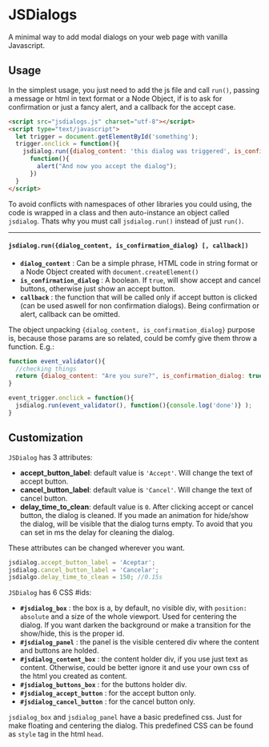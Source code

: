 # JSDialogs
A minimal way to add modal dialogs on your web page with vanilla Javascript.

## Usage

In the simplest usage, you just need to add the js file and call `run()`, passing a message or html in text format or a Node Object, if is to ask for confirmation or just a fancy alert, and a callback for the accept case.

```html
<script src="jsdialogs.js" charset="utf-8"></script>
<script type="text/javascript">
  let trigger = document.getElementById('something');
  trigger.onclick = function(){
    jsdialog.run({dialog_content: 'this dialog was triggered', is_confirmation_dialog: true}, 
      function(){
        alert("And now you accept the dialog");
      })
  }
</script>
```

To avoid conflicts with namespaces of other libraries you could using, the code is wrapped in a class and then auto-instance an object called `jsdialog`. Thats why you must call `jsdialog.run()` instead of just `run()`.

---

#### `jsdialog.run({dialog_content, is_confirmation_dialog} [, callback])`
- **`dialog_content`** : Can be a simple phrase, HTML code in string format or a Node Object created with `document.createElement()`
- **`is_confirmation_dialog`** : A boolean. If `true`, will show accept and cancel buttons, otherwise just show an accept button.
- **`callback`** : the function that will be called only if accept button is clicked (can be used aswell for non confirmation dialogs). Being confirmation or alert, callback can be omitted.
  
The object unpacking `{dialog_content, is_confirmation_dialog}` purpose is, because those params are so related, could be comfy give them throw a function. E.g.:

```javascript
function event_validator(){
  //checking things
  return {dialog_content: "Are you sure?", is_confirmation_dialog: true};
}

event_trigger.onclick = function(){
  jsdialog.run(event_validator(), function(){console.log('done')} );
}
```

## Customization

`JSDialog` has 3 attributes:
- **accept_button_label**: default value is `'Accept'`. Will change the text of accept button.
- **cancel_button_label**:  default value is `'Cancel'`. Will change the text of cancel button.
- **delay_time_to_clean**: default value is `0`. After clicking accept or cancel button, the dialog is cleaned. If you made an animation for hide/show the dialog, will be visible that the dialog turns empty. To avoid that you can set in ms the delay for cleaning the dialog.

These attributes can be changed wherever you want.
```javascript
jsdialog.accept_button_label = 'Aceptar';
jsdialog.cancel_button_label = 'Cancelar';
jsdialgo.delay_time_to_clean = 150; //0.15s
```

`JSDialog` has 6 CSS #ids:
- **`#jsdialog_box`** : the box is a, by default, no visible div, with `position: absolute` and a size of the whole viewport. Used for centering the dialog. If you want darken the background or make a transition for the show/hide, this is the proper id.
- **`#jsdialog_panel`** : the panel is the visible centered div where the content and buttons are holded.
- **`#jsdialog_content_box`** : the content holder div, if you use just text as content. Otherwise, could be better ignore it and use your own css of the html you created as content.
- **`#jsdialog_buttons_box`** : for the buttons holder div.
- **`#jsdialog_accept_button`** : for the accept button only.
- **`#jsdialog_cancel_button`** : for the cancel button only.

`jsdialog_box` and `jsdialog_panel` have a basic predefined css. Just for make floating and centering the dialog. This predefined CSS can be found as `style` tag in the html `head`.
